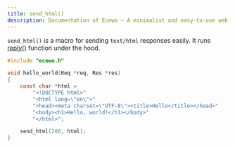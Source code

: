 ```yaml
---
title: send_html()
description: Documentation of Ecewo — A minimalist and easy-to-use web framework for C
---
```


`send_html()` is a macro for sending `text/html` responses easily. It runs [reply()](/api/reply) function under the hood.

```c
#include "ecewo.h"

void hello_world(Req *req, Res *res)
{
    const char *html =
        "<!DOCTYPE html>"
        "<html lang=\"en\">"
        "<head><meta charset=\"UTF-8\"><title>Hello</title></head>"
        "<body><h1>Hello, world!</h1></body>"
        "</html>";

    send_html(200, html);
}
```